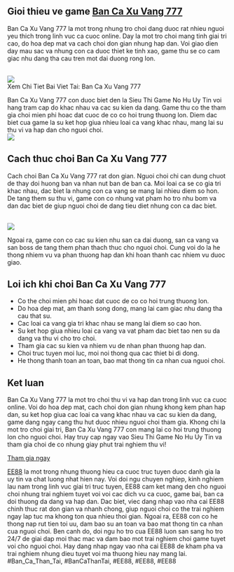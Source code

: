 <h2>Gioi thieu ve game <a href="https://ee88vn.wiki/ban-ca-xu-vang-777/">Ban Ca Xu Vang 777</a></h2><p>Ban Ca Xu Vang 777 la mot trong nhung tro choi dang duoc rat nhieu nguoi yeu thich trong linh vuc ca cuoc online. Day la mot tro choi mang tinh giai tri cao, do hoa dep mat va cach choi don gian nhung hap dan. Voi giao dien day mau sac va nhung con ca duoc thiet ke tinh xao, game thu se co cam giac nhu dang tha cau tren mot dai duong rong lon.</p><br><img src="https://ee88vn.wiki/wp-content/uploads/2025/04/Nhung-ly-do-khien-ban-ca-xu-vang-777-tro-nen-hap-dan.png"></br>
Xem Chi Tiet Bai Viet Tai: Ban Ca Xu Vang 777<p>Ban Ca Xu Vang 777 con duoc biet den la Sieu Thi Game No Hu Uy Tin voi hang tram cap do khac nhau va cac su kien da dang. Game thu co the tham gia choi mien phi hoac dat cuoc de co co hoi trung thuong lon. Diem dac biet cua game la su ket hop giua nhieu loai ca vang khac nhau, mang lai su thu vi va hap dan cho nguoi choi.<br><img src="https://ee88vn.wiki/wp-content/uploads/2025/04/Ban-Ca-Xu-Vang-777-–-Trai-Nghiem-San-Thuong-Cuc-Dinh-2025.png"></br><h2>Cach thuc choi Ban Ca Xu Vang 777</h2><p>Cach choi Ban Ca Xu Vang 777 rat don gian. Nguoi choi chi can dung chuot de thay doi huong ban va nhan nut ban de ban ca. Moi loai ca se co gia tri khac nhau, dac biet la nhung con ca vang se mang lai nhieu diem so hon. De tang them su thu vi, game con co nhung vat pham ho tro nhu bom va dan dac biet de giup nguoi choi de dang tieu diet nhung con ca dac biet.</p><br><img src="https://ee88vn.wiki/wp-content/uploads/2025/04/Ban-ca-xu-vang-777-la-gi.png"></br><p>Ngoai ra, game con co cac su kien nhu san ca dai duong, san ca vang va san boss de tang them phan thach thuc cho nguoi choi. Cung voi do la he thong nhiem vu va phan thuong hap dan khi hoan thanh cac nhiem vu duoc giao.<h2>Loi ich khi choi Ban Ca Xu Vang 777</h2><ul>
<li>Co the choi mien phi hoac dat cuoc de co co hoi trung thuong lon.</li>
<li>Do hoa dep mat, am thanh song dong, mang lai cam giac nhu dang tha cau that su.</li>
<li>Cac loai ca vang gia tri khac nhau se mang lai diem so cao hon.</li>
<li>Su ket hop giua nhieu loai ca vang va vat pham dac biet tao nen su da dang va thu vi cho tro choi.</li>
<li>Tham gia cac su kien va nhiem vu de nhan phan thuong hap dan.</li>
<li>Choi truc tuyen moi luc, moi noi thong qua cac thiet bi di dong.</li>
<li>He thong thanh toan an toan, bao mat thong tin ca nhan cua nguoi choi.</li>
</ul><h2>Ket luan</h2><p>Ban Ca Xu Vang 777 la mot tro choi thu vi va hap dan trong linh vuc ca cuoc online. Voi do hoa dep mat, cach choi don gian nhung khong kem phan hap dan, su ket hop giua cac loai ca vang khac nhau va cac su kien da dang, game dang ngay cang thu hut duoc nhieu nguoi choi tham gia. Khong chi la mot tro choi giai tri, Ban Ca Xu Vang 777 con mang lai co hoi trung thuong lon cho nguoi choi. Hay truy cap ngay vao Sieu Thi Game No Hu Uy Tin va tham gia choi de co nhung giay phut trai nghiem thu vi!</p><a class="btn" href="#">Tham gia ngay</a><p><a href="https://ee88vn.wiki/">EE88</a> la mot trong nhung thuong hieu ca cuoc truc tuyen duoc danh gia la uy tin va chat luong nhat hien nay. Voi doi ngu chuyen nghiep, kinh nghiem lau nam trong linh vuc giai tri truc tuyen, EE88 cam ket mang den cho nguoi choi nhung trai nghiem tuyet voi voi cac dich vu ca cuoc, game bai, ban ca doi thuong da dang va hap dan. Dac biet, viec dang nhap vao nha cai EE88 chinh thuc rat don gian va nhanh chong, giup nguoi choi co the trai nghiem ngay lap tuc ma khong ton qua nhieu thoi gian. Ngoai ra, EE88 con co he thong nap rut tien toi uu, dam bao su an toan va bao mat thong tin ca nhan cua nguoi choi. Ben canh do, doi ngu ho tro cua EE88 luon san sang ho tro 24/7 de giai dap moi thac mac va dam bao mot trai nghiem choi game tuyet voi cho nguoi choi. Hay dang nhap ngay vao nha cai EE88 de kham pha va trai nghiem nhung dieu tuyet voi ma thuong hieu nay mang lai.
#Ban_Ca_Than_Tai, #BanCaThanTai, #EE88, #EE88, #EE88
